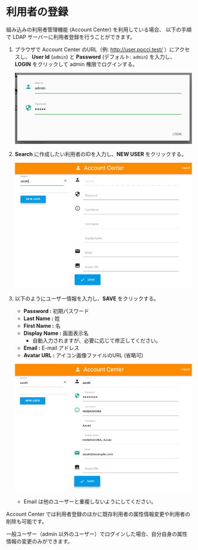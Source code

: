利用者の登録
============

組み込みの利用者管理機能 (Account Center) を利用している場合、
以下の手順で LDAP サーバーに利用者登録を行うことができます。

1.  ブラウザで Account Center のURL（例: http://user.pocci.test/ ）にアクセスし、
    **User Id** (`admin`) と **Password** (デフォルト: `admin`) を入力し、
    **LOGIN** をクリックして admin 権限でログインする。

    ![ログイン](images/user-03.png)

2.  **Search** に作成したい利用者のIDを入力し、**NEW USER** をクリックする。

    ![ID入力](images/user-04.png)

3.  以下のようにユーザー情報を入力し、**SAVE** をクリックする。
    *   **Password :**      初期パスワード
    *   **Last Name :**     姓
    *   **First Name :**    名
    *   **Display Name :**  画面表示名
        *   自動入力されますが、必要に応じて修正してください。
    *   **Email :**         E-mail アドレス
    *   **Avatar URL :**    アイコン画像ファイルのURL (省略可)

    ![ユーザー情報入力](images/user-05.png)

     *  Email は他のユーザーと重複しないようにしてください。

Account Center では利用者登録のほかに既存利用者の属性情報変更や利用者の削除も可能です。

一般ユーザー（admin 以外のユーザー）でログインした場合、自分自身の属性情報の変更のみができます。
